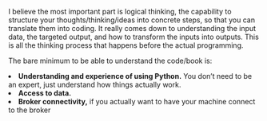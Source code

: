 I believe the most important part is logical thinking, the capability to structure your thoughts/thinking/ideas into concrete steps, so that you can translate them into coding. It really comes down to understanding the input data, the targeted output, and how to transform the inputs into outputs. This is all the thinking process that happens before the actual programming.

The bare minimum to be able to understand the code/book is:
<li><b>Understanding and experience of using Python.</b> You don’t need to be an expert, just understand how things actually work.</li>
<li><b>Access to data.</b></li> 
<li><b>Broker connectivity,</b> if you actually want to have your machine connect to the broker</li>
